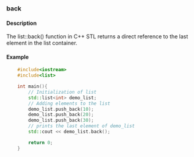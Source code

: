 ### back

#### Description

The list::back() function in C++ STL returns a direct reference to the last element in the list container.

#### Example

```cpp
	#include<iostream>
	#include<list>

	int main(){
		// Initialization of list
	    std::list<int> demo_list;
	    // Adding elements to the list
	    demo_list.push_back(10);
	    demo_list.push_back(20);
	    demo_list.push_back(30);
	    // prints the last element of demo_list
	    std::cout << demo_list.back();

		return 0;
	}
```
